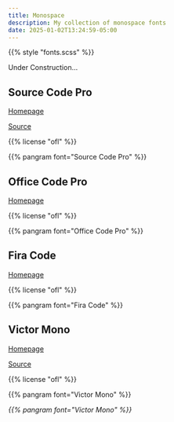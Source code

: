 ```yaml
---
title: Monospace
description: My collection of monospace fonts
date: 2025-01-02T13:24:59-05:00
---
```


{{% style "fonts.scss" %}}

Under Construction...

## Source Code Pro

[Homepage](https://adobe-fonts.github.io/source-code-pro)

[Source](https://github.com/adobe-fonts/source-code-pro)

{{% license "ofl" %}}

{{% pangram font="Source Code Pro" %}}

## Office Code Pro

[Homepage](https://github.com/nathco/Office-Code-Pro)

{{% license "ofl" %}}

{{% pangram font="Office Code Pro" %}}

## Fira Code

[Homepage](https://github.com/tonsky/FiraCode)

{{% license "ofl" %}}

{{% pangram font="Fira Code" %}}

## Victor Mono

[Homepage](https://rubjo.github.io/victor-mono)

[Source](https://github.com/rubjo/victor-mono)

{{% license "ofl" %}}

{{% pangram font="Victor Mono" %}}

<div style="font-style: italic">
    {{% pangram font="Victor Mono" %}}
</div>
